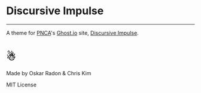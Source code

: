 # Discursive Impulse
* * *

A theme for [PNCA](http://pnca.edu/)'s [Ghost.io](http://ghost.io) site, [Discursive Impulse](http://www.discursiveimpulse.com/).

# ☃

Made by Oskar Radon & Chris Kim

MIT License
